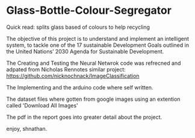 # Glass-Bottle-Colour-Segregator
Quick read: splits glass based of colours to help recycling

The objective of this project is to understand and implement an intelligent system, to tackle one of the 17 sustainable Development Goals outlined in the United Nations’ 2030 Agenda for Sustainable Development. 

The Creating and Testing the Neural Netwrok code was refrecned and adpated from Nicholas Rennotes similar project: https://github.com/nicknochnack/ImageClassification

The Implementing and the arduino code where self written.

The dataset files where gotten from google images using an extention called 'Download All Images'

The pdf in the report goes into greater detail about the project.

enjoy, 
shnathan.

